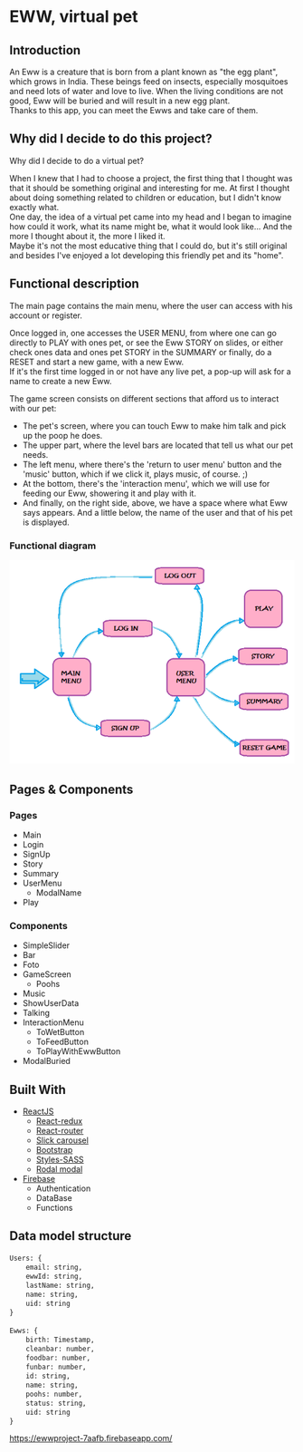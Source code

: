 # EWW, virtual pet

## Introduction

An Eww is a creature that is born from a plant known as "the egg plant", which grows in India. These beings feed on insects, especially mosquitoes and need lots of water and love to live. When the living conditions are not good, Eww will be buried and will result in a new egg plant.<br/>
Thanks to this app, you can meet the Ewws and take care of them.


## Why did I decide to do this project?
Why did I decide to do a virtual pet?

When I knew that I had to choose a project, the first thing that I thought was that it should be something original and interesting for me. At first I thought about doing something related to children or education, but I didn't know exactly what. <br/>
One day, the idea of a virtual pet came into my head and I began to imagine how could it work, what its name might be, what it would look like... And the more I thought about it, the more I liked it. <br/>
Maybe it's not the most educative thing that I could do, but it's still original and besides I've enjoyed a lot developing this friendly pet and its "home".

## Functional description


The main page contains the main menu, where the user can access with his account or register.<br/>

Once logged in, one accesses the USER MENU, from where one can go directly to PLAY with ones pet, or see the Eww STORY on slides, or either check ones data and ones pet STORY in the SUMMARY or finally, do a RESET and start a new game, with a new Eww.<br/>
If it's the first time logged in or not have any live pet, a pop-up will ask for a name to create a new Eww.<br/>

The game screen consists on different sections that afford us to interact with our pet:<br/>
 * The pet's screen, where you can touch Eww to make him talk and pick up the poop he does.
 * The upper part, where the level bars are located that tell us what our pet needs.<br/>
 * The left menu, where there's the 'return to user menu' button and the 'music' button, which if we click it, plays music, of course. ;)<br/>
 * At the bottom, there's the 'interaction menu', which we will use for feeding our Eww, showering it and play with it.<br/>
 * And finally, on the right side, above, we have a space where what Eww says appears. And a little below, the name of the user and that of his pet is displayed.


### Functional diagram

![Web Structure](./web-structure.png)

## Pages & Components

### Pages

* Main
* Login
* SignUp
* Story
* Summary
* UserMenu
	* ModalName
* Play

### Components

* SimpleSlider
* Bar
* Foto
* GameScreen
	* Poohs
* Music
* ShowUserData
* Talking
* InteractionMenu
	* ToWetButton
	* ToFeedButton
	* ToPlayWithEwwButton
* ModalBuried



## Built With

* [ReactJS](https://reactjs.org/)
	* [React-redux](https://www.npmjs.com/package/react-redux)
	* [React-router](https://www.npmjs.com/package/react-router)
	* [Slick carousel](https://react-slick.neostack.com/)
	* [Bootstrap](https://react-bootstrap.github.io/)
	* [Styles-SASS]()
	* [Rodal modal](https://www.npmjs.com/package/rodal)
* [Firebase](https://firebase.google.com/)
	* Authentication
    * DataBase
    * Functions

## Data model structure

```
Users: {
	email: string,
    ewwId: string,
    lastName: string,
    name: string,
    uid: string
}

Ewws: {
	birth: Timestamp,
    cleanbar: number,
    foodbar: number,
    funbar: number,
    id: string,
    name: string,
    poohs: number,
    status: string,
    uid: string
}
````
https://ewwproject-7aafb.firebaseapp.com/
